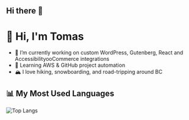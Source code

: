 ## Hi there 👋

<!--
**tomllobet/tomllobet** is a ✨ _special_ ✨ repository because its `README.md` (this file) appears on your GitHub profile.

Here are some ideas to get you started:

- 🔭 I’m currently working on ...
- 🌱 I’m currently learning ...
- 👯 I’m looking to collaborate on ...
- 🤔 I’m looking for help with ...
- 💬 Ask me about ...
- 📫 How to reach me: ...
- 😄 Pronouns: ...
- ⚡ Fun fact: ...
-->

# 👋 Hi, I'm Tomas

- 🔭 I’m currently working on custom WordPress, Gutenberg, React and AccessibilityooCommerce integrations
- 🌱 Learning AWS & GitHub project automation
- 🏔️ I love hiking, snowboarding, and road-tripping around BC

## 📊 My Most Used Languages
![Top Langs](https://github-readme-stats-15znazbwr-tomllobetgmailcoms-projects.vercel.app/api/top-langs/?username=tomllobet&count_private=true&layout=compact&cache_bust=1)
